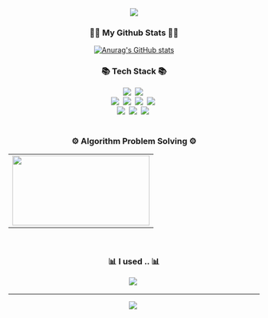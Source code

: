<div align="center"><img src="https://capsule-render.vercel.app/api?type=waving&color=auto&height=300&section=header&text=Hi,%20I'm%20SuHyeok!&fontSize=90"/></div>
<h3 align="center">👩‍💻 My Github Stats 👩‍💻</h3>
<div align="center">

[![Anurag's GitHub stats](https://github-readme-stats.vercel.app/api?username=SUHYEOK9799&hide_title=true&show_icons=true&include_all_commits=true&disable_animations=true&theme=vue)](https://github.com/anuraghazra/github-readme-stats)
</div>
<h3 align="center">📚 Tech Stack 📚</h3>
<p align="center">
  <img src="https://img.shields.io/badge/Java-007396?style=flat-square&logo=Java&logoColor=white"/></a>&nbsp
  <img src="https://img.shields.io/badge/Javascript-ffb13b?style=flat-square&logo=javascript&logoColor=white"/></a>&nbsp 
  <br>
  <img src="https://img.shields.io/badge/Mysql-E6B91E?style=flat-square&logo=MySql&logoColor=white"/></a>&nbsp 
  <img src="https://img.shields.io/badge/Vue.js-092E20?style=flat-square&logo=Vue.js&logoColor=white"/></a>&nbsp 
  <img src="https://img.shields.io/badge/Spring-339933?style=flat-square&logo=Spring&logoColor=white"/>&nbsp 
  <img src="https://img.shields.io/badge/Android-339933?style=flat-square&logo=Android&logoColor=white"/>&nbsp 
  <br>
  <img src="https://img.shields.io/badge/Jenkins-CB6E6E?style=flat-square&logo=Jenkins&logoColor=white"/>&nbsp 
  <img src="https://img.shields.io/badge/Docker-0A12F9?style=flat-square&logo=Docker&logoColor=white"/>&nbsp 
  <img src="https://img.shields.io/badge/Amazon-9A8E25?style=flat-square&logo=Amazon&logoColor=white"/>&nbsp 
  <br><br>
  

</p>

<h3 align="center">⚙ Algorithm Problem Solving ⚙</h3>
<div align="center">
  <table>
    <tr>
      <td>
         <a href="https://solved.ac/rlatngur10"><img height="140px" width="275px" src="http://mazassumnida.wtf/api/v2/generate_badge?boj=rlatngur10" /></a>
      </td>
   </tr>
  </table>
</div><br>

<div align="center">
  <h3 align="center">📊 I used .. 📊</h3>
  <img src="https://github-readme-stats.vercel.app/api/top-langs/?username=SUHYEOK9799"/>&nbsp 
  <hr>
<img src="https://hits.seeyoufarm.com/api/count/incr/badge.svg?url=https%3A%2F%2Fgithub.com%2FSUHYEOK9799&count_bg=%23000000&title_bg=%23706E6E&icon=&icon_color=%23E7E7E7&title=hits&edge_flat=false"/></a>&nbsp 
</div>



